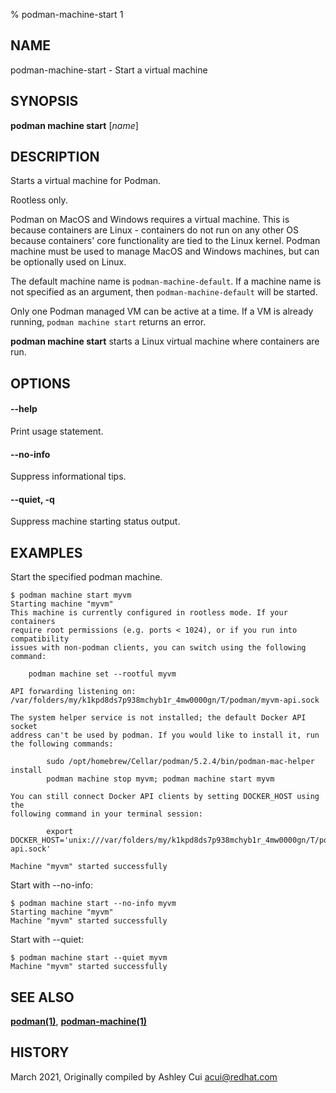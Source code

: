 % podman-machine-start 1

## NAME
podman\-machine\-start - Start a virtual machine

## SYNOPSIS
**podman machine start** [*name*]

## DESCRIPTION

Starts a virtual machine for Podman.

Rootless only.

Podman on MacOS and Windows requires a virtual machine. This is because containers are Linux -
containers do not run on any other OS because containers' core functionality are
tied to the Linux kernel. Podman machine must be used to manage MacOS and Windows machines,
but can be optionally used on Linux.

The default machine name is `podman-machine-default`. If a machine name is not specified as an argument,
then `podman-machine-default` will be started.

Only one Podman managed VM can be active at a time. If a VM is already running,
`podman machine start` returns an error.

**podman machine start** starts a Linux virtual machine where containers are run.

## OPTIONS

#### **--help**

Print usage statement.

#### **--no-info**

Suppress informational tips.

#### **--quiet**, **-q**

Suppress machine starting status output.

## EXAMPLES

Start the specified podman machine.
```
$ podman machine start myvm
Starting machine "myvm"
This machine is currently configured in rootless mode. If your containers
require root permissions (e.g. ports < 1024), or if you run into compatibility
issues with non-podman clients, you can switch using the following command:

	podman machine set --rootful myvm

API forwarding listening on: /var/folders/my/k1kpd8ds7p938mchyb1r_4mw0000gn/T/podman/myvm-api.sock

The system helper service is not installed; the default Docker API socket
address can't be used by podman. If you would like to install it, run the following commands:

        sudo /opt/homebrew/Cellar/podman/5.2.4/bin/podman-mac-helper install
        podman machine stop myvm; podman machine start myvm

You can still connect Docker API clients by setting DOCKER_HOST using the
following command in your terminal session:

        export DOCKER_HOST='unix:///var/folders/my/k1kpd8ds7p938mchyb1r_4mw0000gn/T/podman/myvm-api.sock'

Machine "myvm" started successfully
```

Start with --no-info:
```
$ podman machine start --no-info myvm
Starting machine "myvm"
Machine "myvm" started successfully
```

Start with --quiet:
```
$ podman machine start --quiet myvm
Machine "myvm" started successfully
```

## SEE ALSO
**[podman(1)](podman.1.md)**, **[podman-machine(1)](podman-machine.1.md)**

## HISTORY
March 2021, Originally compiled by Ashley Cui <acui@redhat.com>
